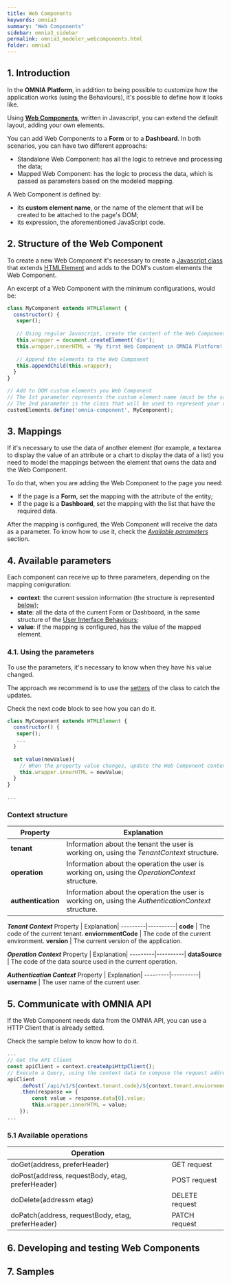 ```yaml
---
title: Web Components
keywords: omnia3
summary: "Web Components"
sidebar: omnia3_sidebar
permalink: omnia3_modeler_webcomponents.html
folder: omnia3
---
```


## 1. Introduction
In the **OMNIA Platform**, in addition to being possible to customize how the application works (using the Behaviours), it's possible to define how it looks like.

Using [**Web Components**](https://developer.mozilla.org/en-US/docs/Web/Web_Components), written in Javascript, you can extend the default layout, adding your own elements.

You can add Web Components to a **Form** or to a **Dashboard**.
In both scenarios, you can have two different approachs:
* Standalone Web Component: has all the logic to retrieve and processing the data;
* Mapped Web Component: has the logic to process the data, which is passed as parameters based on the modeled mapping.

A Web Component is defined by:
* its **custom element name**, or the name of the element that will be created to be attached to the page's DOM;
* its expression, the aforementioned JavaScript code.

## 2. Structure of the Web Component
To create a new Web Component it's necessary to create a [Javascript class](https://developer.mozilla.org/pt-PT/docs/Web/JavaScript/Reference/Classes) that extends [HTMLElement](https://developer.mozilla.org/en-US/docs/Web/API/HTMLElement) and adds to the DOM's custom elements the Web Component.

An excerpt of a Web Component with the minimum configurations, would be:

```javascript
class MyComponent extends HTMLElement {  
  constructor() {
   super();
   
   // Using regular Javascript, create the content of the Web Component
   this.wrapper = document.createElement('div');
   this.wrapper.innerHTML = 'My first Web Component in OMNIA Platform!';
   
   // Append the elements to the Web Component
   this.appendChild(this.wrapper);
  }
}

// Add to DOM custom elements you Web Component
// The 1st parameter represents the custom element name (must be the same you write when you add the Web Component to the model)
// The 2nd parameter is the class that will be used to represent your component (the class created in this code block)
customElements.define('omnia-component', MyComponent);
```

## 3. Mappings
If it's necessary to use the data of another element (for example, a textarea to display the value of an attribute or a chart to display the data of a list) you need to model the mappings between the element that owns the data and the Web Component.

To do that, when you are adding the Web Component to the page you need:
* If the page is a **Form**, set the mapping with the attribute of the entity;
* If the page is a **Dashboard**, set the mapping with the list that have the required data.

After the mapping is configured, the Web Component will receive the data as a parameter. To know how to use it, check the [_Available parameters_](#4-available-parameters) section.

## 4. Available parameters
Each component can receive up to three parameters, depending on the mapping coniguration:
* **context**: the current session information (the structure is represented [below](#context-structure));
* **state**: all the data of the current Form or Dashboard, in the same structure of the [User Interface Behaviours](omnia3_modeler_uibehaviours.html#4-structure-of-the-class);
* **value**: if the mapping is configured, has the value of the mapped element.

### 4.1. Using the parameters
To use the parameters, it's necessary to know when they have his value changed.

The approach we recommend is to use the [setters](https://developer.mozilla.org/en-US/docs/Web/JavaScript/Reference/Functions/set) of the class to catch the updates.

Check the next code block to see how you can do it.

```javascript
class MyComponent extends HTMLElement {  
  constructor() {
   super();
   ...
  }
  
  set value(newValue){
    // When the property value changes, update the Web Component content
    this.wrapper.innerHTML = newValue;
  }
}

...
```

### Context structure

Property | Explanation|
---------|----------|
 **tenant** | Information about the tenant the user is working on, using the _TenantContext_ structure.
 **operation** | Information about the operation the user is working on, using the _OperationContext_ structure.
 **authentication** | Information about the operation the user is working on, using the _AuthenticationContext_ structure.


 __*Tenant Context*__
 Property | Explanation|
---------|----------|
 **code** | The code of the current tenant.
 **enviornmentCode** | The code of the current environment.
 **version** | The current version of the application.


 __*Operation Context*__
 Property | Explanation|
---------|----------|
 **dataSource** | The code of the data source used in the current operation.


 __*Authentication Context*__
 Property | Explanation|
---------|----------|
 **username** | The user name of the current user.


## 5. Communicate with OMNIA API
If the Web Component needs data from the OMNIA API, you can use a HTTP Client that is already setted.

Check the sample below to know how to do it.
```javascript
...
// Get the API Client
const apiClient = context.createApiHttpClient();
// Execute a Query, using the context data to compose the request address
apiClient
    .doPost(`/api/v1/${context.tenant.code}/${context.tenant.enviornmentCode}/application/Queries/MyQuery/Default`, {})
    .then(response => {
        const value = response.data[0].value;
        this.wrapper.innerHTML = value;
    });
...
```

### 5.1 Available operations
 Operation | |
---------|----------|
doGet(address, preferHeader) | GET request
doPost(address, requestBody, etag, preferHeader) | POST request
doDelete(addressm etag) | DELETE request
doPatch(address, requestBody, etag, preferHeader) | PATCH request


## 6. Developing and testing Web Components


## 7. Samples
